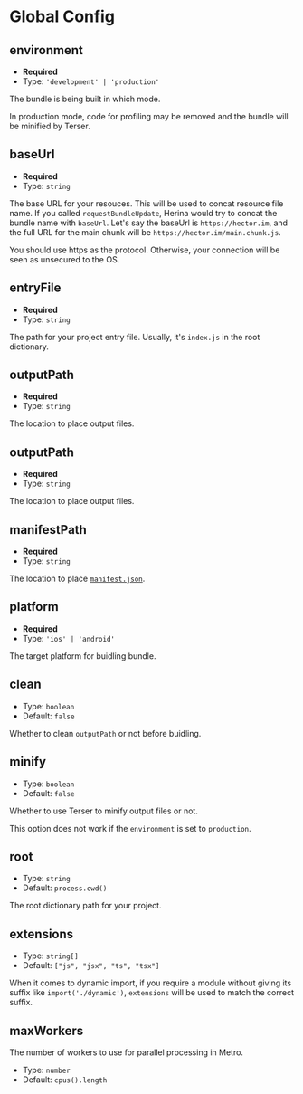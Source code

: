 # Global Config

## environment

- **Required**
- Type: `'development' | 'production'`

The bundle is being built in which mode.

In production mode, code for profiling may be removed and the bundle will be minified by Terser.

## baseUrl

- **Required**
- Type: `string`

The base URL for your resouces. This will be used to concat resource file name. If you called `requestBundleUpdate`, Herina would try to concat the bundle name with `baseUrl`. Let's say the baseUrl is `https://hector.im`, and the full URL for the main chunk will be `https://hector.im/main.chunk.js`.

You should use https as the protocol. Otherwise, your connection will be seen as unsecured to the OS.

## entryFile

- **Required**
- Type: `string`

The path for your project entry file. Usually, it's `index.js` in the root dictionary.

## outputPath

- **Required**
- Type: `string`

The location to place output files.

## outputPath

- **Required**
- Type: `string`

The location to place output files.

## manifestPath

- **Required**
- Type: `string`

The location to place [`manifest.json`](/zh-cn/guide/concepts.html#manifest-json).


## platform

- **Required**
- Type: `'ios' | 'android'`

The target platform for buidling bundle.

## clean

- Type: `boolean`
- Default: `false`

Whether to clean `outputPath` or not before buidling.

## minify

- Type: `boolean`
- Default: `false`

Whether to use Terser to minify output files or not.

This option does not work if the `environment` is set to `production`.

## root

- Type: `string`
- Default: `process.cwd()`

The root dictionary path for your project.

## extensions

- Type: `string[]`
- Default: `["js", "jsx", "ts", "tsx"]`

When it comes to dynamic import, if you require a module without giving its suffix like `import('./dynamic')`, `extensions` will be used to match the correct suffix.

## maxWorkers

The number of workers to use for parallel processing in Metro.

- Type: `number`
- Default: `cpus().length`

